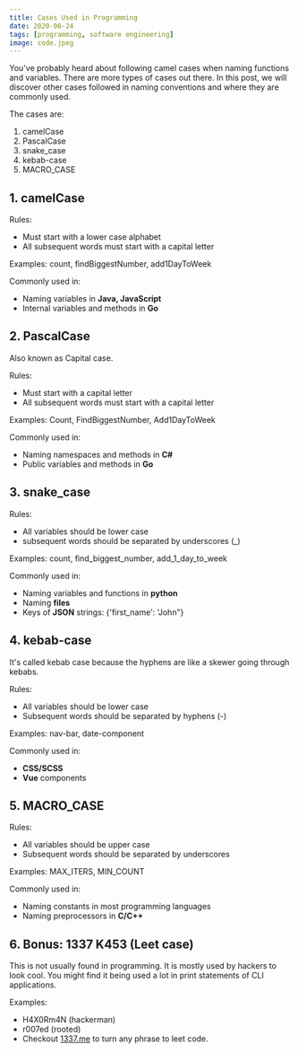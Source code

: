 ```yaml
---
title: Cases Used in Programming
date: 2020-06-24
tags: [programming, software engineering]
image: code.jpeg
---
```

You've probably heard about following camel cases when naming functions and variables. There are more types of cases out there. In this post, we will discover other cases followed in naming conventions and where they are commonly used.

The cases are:
1. camelCase
1. PascalCase
1. snake_case
1. kebab-case
1. MACRO_CASE

## 1. camelCase

Rules:
- Must start with a lower case alphabet
- All subsequent words must start with a capital letter

Examples: count, findBiggestNumber, add1DayToWeek

Commonly used in:
- Naming variables in **Java, JavaScript**
- Internal variables and methods in **Go**

## 2. PascalCase

Also known as Capital case.

Rules:
- Must start with a capital letter
- All subsequent words must start with a capital letter

Examples: Count, FindBiggestNumber, Add1DayToWeek

Commonly used in:
- Naming namespaces and methods in **C#**
- Public variables and methods in **Go**

## 3. snake_case

Rules:
- All variables should be lower case
- subsequent words should be separated by underscores (_)

Examples: count, find_biggest_number, add_1_day_to_week

Commonly used in:
- Naming variables and functions in **python**
- Naming **files**
- Keys of **JSON** strings: {'first_name': 'John"}


## 4. kebab-case

It's called kebab case because the hyphens are like a skewer going through kebabs.

Rules:
- All variables should be lower case
- Subsequent words should be separated by hyphens (-)

Examples: nav-bar, date-component

Commonly used in:
- **CSS/SCSS**
- **Vue** components

## 5. MACRO_CASE

Rules:
- All variables should be upper case
- Subsequent words should be separated by underscores

Examples: MAX_ITERS, MIN_COUNT

Commonly used in:
- Naming constants in most programming languages
- Naming preprocessors in **C/C++**

## 6. Bonus: 1337 K453 (Leet case)

This is not usually found in programming. It is mostly used by hackers to look cool. You might find it being used a lot in print statements of CLI applications.

Examples: 
- H4X0Rm4N (hackerman)
- r007ed (rooted)
- Checkout [1337.me](https://1337.me/) to turn any phrase to leet code.